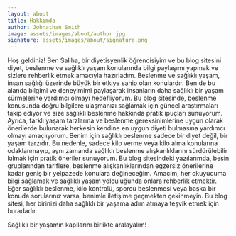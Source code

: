 ```yaml
---
layout: about
title: Hakkımda
author: Johnathan Smith
image: assets/images/about/author.jpg
signature: assets/images/about/signature.png
---
```


Hoş geldiniz! Ben Saliha, bir diyetisyenlik öğrencisiyim ve bu blog sitesini diyet, beslenme ve sağlıklı yaşam konularında bilgi paylaşımı yapmak ve sizlere rehberlik etmek amacıyla hazırladım. 
Beslenme ve sağlıklı yaşam, insan sağlığı üzerinde büyük bir etkiye sahip olan konulardır. Ben de bu alanda bilgimi ve deneyimimi paylaşarak insanların daha sağlıklı bir yaşam sürmelerine yardımcı olmayı hedefliyorum. Bu blog sitesinde, beslenme konusunda doğru bilgilere ulaşmanızı sağlamak için güncel araştırmaları takip ediyor ve size sağlıklı beslenme hakkında pratik ipuçları sunuyorum. 
Ayrıca, farklı yaşam tarzlarına ve beslenme gereksinimlerine uygun olarak önerilerde bulunarak herkesin kendine en uygun diyeti bulmasına yardımcı olmayı amaçlıyorum. Benim için sağlıklı beslenme sadece bir diyet değil, bir yaşam tarzıdır. Bu nedenle, sadece kilo verme veya kilo alma konularına odaklanmayıp, aynı zamanda sağlıklı beslenme alışkanlıklarını sürdürülebilir kılmak için pratik öneriler sunuyorum. 
Bu blog sitesindeki yazılarımda, besin gruplarından tariflere, beslenme alışkanlıklarından egzersiz önerilerine kadar geniş bir yelpazede konulara değineceğim. Amacım, her okuyucuma bilgi sağlamak ve sağlıklı yaşam yolculuğunda onlara rehberlik etmektir. Eğer sağlıklı beslenme, kilo kontrolü, sporcu beslenmesi veya başka bir konuda sorularınız varsa, benimle iletişime geçmekten çekinmeyin. Bu blog sitesi, her birinizi daha sağlıklı bir yaşama adım atmaya teşvik etmek için buradadır. 

Sağlıklı bir yaşamın kapılarını birlikte aralayalım!
